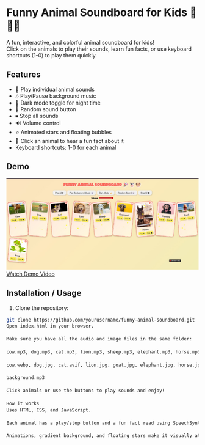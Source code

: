 # Funny Animal Soundboard for Kids 🎉🐮🐶

A fun, interactive, and colorful animal soundboard for kids!  
Click on the animals to play their sounds, learn fun facts, or use keyboard shortcuts (1-0) to play them quickly.

## Features

- 🎵 Play individual animal sounds
- 🎶 Play/Pause background music
- 🌙 Dark mode toggle for night time
- 🎲 Random sound button
- ⏹ Stop all sounds
- 🔊 Volume control
- ⭐ Animated stars and floating bubbles
- 🐾 Click an animal to hear a fun fact about it
- Keyboard shortcuts: 1-0 for each animal

## Demo

![Demo Screenshot](screenshot.jpg)  
[Watch Demo Video](demo.mp4)


## Installation / Usage

1. Clone the repository:

```bash
git clone https://github.com/yourusername/funny-animal-soundboard.git
Open index.html in your browser.

Make sure you have all the audio and image files in the same folder:

cow.mp3, dog.mp3, cat.mp3, lion.mp3, sheep.mp3, elephant.mp3, horse.mp3, monkey.mp3, duck.mp3, frog.mp3

cow.webp, dog.jpg, cat.avif, lion.jpg, goat.jpg, elephant.jpg, horse.jpeg, monkey.jpg, duck.jpg, frog.jpg

background.mp3

Click animals or use the buttons to play sounds and enjoy!

How it works
Uses HTML, CSS, and JavaScript.

Each animal has a play/stop button and a fun fact read using SpeechSynthesis.

Animations, gradient background, and floating stars make it visually attractive for kids.
